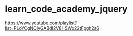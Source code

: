 # learn_code_academy_jquery
https://www.youtube.com/playlist?list=PLoYCgNOIyGABdI2V8I_SWo22tFpgh2s6_

